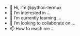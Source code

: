 - 👋 Hi, I’m @python-termux
- 👀 I’m interested in ...
- 🌱 I’m currently learning ...
- 💞️ I’m looking to collaborate on ...
- 📫 How to reach me ...

<!---
python-termux/python-termux is a ✨ special ✨ repository because its `README.md` (this file) appears on your GitHub profile.
You can click the Preview link to take a look at your changes.
--->
